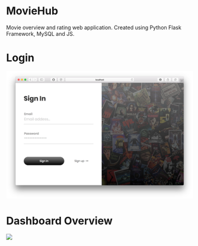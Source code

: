 # MovieHub

Movie overview and rating web application. Created using Python Flask Framework, MySQL and JS.


# Login


![Screenshot](Register-Overview.png)

# Dashboard Overview

![](Project-Overview.gif)






